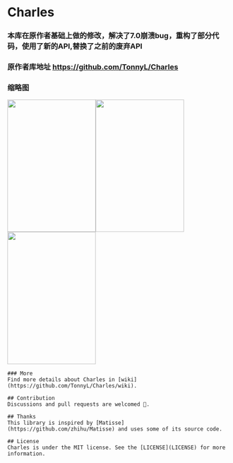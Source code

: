 # Charles

### 本库在原作者基础上做的修改，解决了7.0崩溃bug，重构了部分代码，使用了新的API,替换了之前的废弃API

### 原作者库地址 https://github.com/TonnyL/Charles

### 缩略图
<img src="/art/Charles.png" width="200" height="300"/><img src="/art/CharlesDark.png" width="200" height="300"/><img src="/art/Empty.png" width="200" height="300"/>

```
### More
Find more details about Charles in [wiki](https://github.com/TonnyL/Charles/wiki).

## Contribution
Discussions and pull requests are welcomed 💖.

## Thanks
This library is inspired by [Matisse](https://github.com/zhihu/Matisse) and uses some of its source code.

## License
Charles is under the MIT license. See the [LICENSE](LICENSE) for more information.